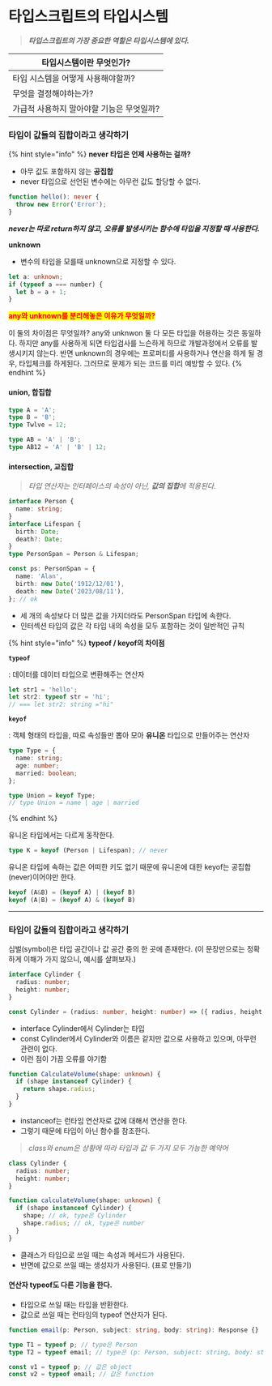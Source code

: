# 타입스크립트의 타입시스템

> _**타입스크립트의 가장 중요한 역할은 타입시스템에 있다.**_

| 타입시스템이란 무엇인가?                  |
| ----------------------------------------- |
| 타입 시스템을 어떻게 사용해야할까?        |
| 무엇을 결정해야하는가?                    |
| 가급적 사용하지 말아야할 기능은 무엇일까? |

### 타입이 값들의 집합이라고 생각하기

{% hint style="info" %}
**never 타입은 언제 사용하는 걸까?**

- 아무 값도 포함하지 않는 **공집합**
- never 타입으로 선언된 변수에는 아무런 값도 할당할 수 없다.

```typescript
function hello(): never {
  throw new Error('Error');
}
```

_**never는 따로 return하지 않고, 오류를 발생시키는 함수에 타입을 지정할 때 사용한다.**_

**unknown**

- 변수의 타입을 모를때 unknown으로 지정할 수 있다.

```typescript
let a: unknown;
if (typeof a === number) {
  let b = a + 1;
}
```

<mark style="color:red;">**any와 unknown를 분리해놓은 이유가 무엇일까?**</mark>&#x20;

이 둘의 차이점은 무엇일까? any와 unknwon 둘 다 모든 타입을 허용하는 것은 동일하다. 하지만 any를 사용하게 되면 타입검사를 느슨하게 하므로 개발과정에서 오류를 발생시키지 않는다. 반면 unknown의 경우에는 프로퍼티를 사용하거나 연산을 하게 될 경우, 타입체크를 하게된다. 그러므로 문제가 되는 코드를 미리 예방할 수 있다.
{% endhint %}

#### union, 합집합

```typescript
type A = 'A';
type B = 'B';
type Twlve = 12;

type AB = 'A' | 'B';
type AB12 = 'A' | 'B' | 12;
```

#### intersection, 교집합

> _타입 연산자는 인터페이스의 속성이 아닌, **값의 집합**에 적용된다._

```typescript
interface Person {
  name: string;
}
interface Lifespan {
  birth: Date;
  death?: Date;
}
type PersonSpan = Person & Lifespan;

const ps: PersonSpan = {
  name: 'Alan',
  birth: new Date('1912/12/01'),
  death: new Date('2023/08/11'),
}; // ok
```

- 세 개의 속성보다 더 많은 값을 가지더라도 PersonSpan 타입에 속한다.
- 인터섹션 타입의 값은 각 타입 내의 속성을 모두 포함하는 것이 일반적인 규칙

{% hint style="info" %}
**typeof / keyof의 차이점**

**`typeof`**

: 데이터를 데이터 타입으로 변환해주는 연산자

```typescript
let str1 = 'hello';
let str2: typeof str = 'hi';
// === let str2: string ="hi"
```

**`keyof`**

: 객체 형태의 타입을, 따로 속성들만 뽑아 모아 **유니온** 타입으로 만들어주는 연산자

```typescript
type Type = {
  name: string;
  age: number;
  married: boolean;
};

type Union = keyof Type;
// type Union = name | age | married
```

{% endhint %}

유니온 타입에서는 다르게 동작한다.

```typescript
type K = keyof (Person | Lifespan); // never
```

유니온 타입에 속하는 값은 어떠한 키도 없기 때문에 유니온에 대한 keyof는 공집합(never)이어야만 한다.

```typescript
keyof (A&B) = (keyof A) | (keyof B)
keyof (A|B) = (keyof A) & (keyof B)
```

---

### 타입이 값들의 집합이라고 생각하기

심벌(symbol)은 타입 공간이나 값 공간 중의 한 곳에 존재한다. (이 문장만으로는 정확하게 이해가 가지 않으니, 예시를 살펴보자.)

```typescript
interface Cylinder {
  radius: number;
  height: number;
}

const Cylinder = (radius: number, height: number) => ({ radius, height });
```

- interface Cylinder에서 Cylinder는 타입
- const Cylinder에서 Cylinder와 이름은 같지만 값으로 사용하고 있으며, 아무런 관련이 없다.
- 이런 점이 가끔 오류를 야기함

```typescript
function CalculateVolume(shape: unknown) {
  if (shape instanceof Cylinder) {
    return shape.radius;
  }
}
```

- instanceof는 런타임 연산자로 값에 대해서 연산을 한다.
- 그렇기 때문에 타입이 아닌 함수를 참조한다.

> _class와 enum은 상황에 따라 타입과 값 두 가지 모두 가능한 예약어_

```typescript
class Cylinder {
  radius: number;
  height: number;
}

function calculateVolume(shape: unknown) {
  if (shape instanceof Cylinder) {
    shape; // ok, type은 Cylinder
    shape.radius; // ok, type은 number
  }
}
```

- 클래스가 타입으로 쓰일 때는 속성과 메서드가 사용된다.
- 반면에 값으로 쓰일 때는 생성자가 사용된다. (표로 만들기)

#### 연산자 typeof도 다른 기능을 한다.

- 타입으로 쓰일 때는 타입을 반환한다.
- 값으로 쓰일 때는 런타임의 typeof 연산자가 된다.

```typescript
function email(p: Person, subject: string, body: string): Response {}

type T1 = typeof p; // type은 Person
type T2 = typeof email; // type은 (p: Person, subject: string, body: string) => Response

const v1 = typeof p; // 값은 object
const v2 = typeof email; // 값은 function
```
